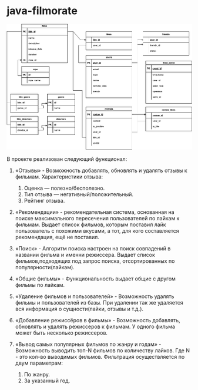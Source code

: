 # java-filmorate
![Filmorate SQL](images\filmorateDb.png)

В проекте реализован следующий функционал:
1) «Отзывы» - Возможность добавлять, обновлять и удалять отзывы к фильмам. 
   Характеристики отзыва:
   1. Оценка — полезно/бесполезно.
   2. Тип отзыва — негативный/положительный. 
   3. Рейтинг отзыва.
   
2) «Рекомендации» - рекомендательная система, основанная на поиске максимального пересечения пользователей по лайкам к фильмам.
    Выдает список фильмов, которым поставил лайк пользователь с похожими вкусами, а тот, для кого составляется рекомендация, ещё не поставил.

3) «Поиск» - Алгоритм поиска настроен на поиск совпадений в названии фильма и именни режиссера.
    Выдает список фильмов,подходящих под запрос поиска, отсортированных по популярности(лайкам).

4) «Общие фильмы» - Функциональность выдает общие с другом фильмы по лайкам.

5) «Удаление фильмов и пользователей» - Возможность удалять фильмы и пользователей из базы. При удалении так же удаляется 
вся информация о сущности(лайки, отзывы и т.д.).

6) «Добавление режиссёров в фильмы» - Возможность добавлять, обновлять и удалять режиссеров к фильмам. У одного фильма 
может быть несколько режиссеров.

7) «Вывод самых популярных фильмов по жанру и годам» - Возможность выводить топ-N фильмов по количеству лайков. Где 
N - это кол-во выводимых фильмов.
Фильтрация осуществляется по двум параметрам:
   1. По жанру.
   2. За указанный год.

